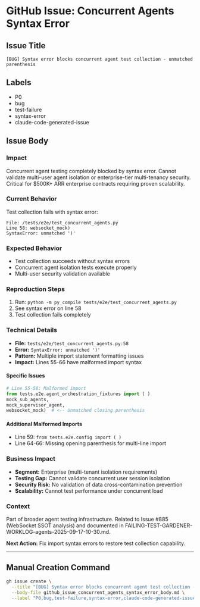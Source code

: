 # GitHub Issue: Concurrent Agents Syntax Error

## Issue Title
`[BUG] Syntax error blocks concurrent agent test collection - unmatched parenthesis`

## Labels
- P0
- bug  
- test-failure
- syntax-error
- claude-code-generated-issue

## Issue Body

### Impact
Concurrent agent testing completely blocked by syntax error. Cannot validate multi-user agent isolation or enterprise-tier multi-tenancy security. Critical for $500K+ ARR enterprise contracts requiring proven scalability.

### Current Behavior
Test collection fails with syntax error:
```
File: /tests/e2e/test_concurrent_agents.py
Line 58: websocket_mock)
SyntaxError: unmatched ')'
```

### Expected Behavior
- Test collection succeeds without syntax errors
- Concurrent agent isolation tests execute properly
- Multi-user security validation available

### Reproduction Steps
1. Run: `python -m py_compile tests/e2e/test_concurrent_agents.py`
2. See syntax error on line 58
3. Test collection fails completely

### Technical Details
- **File:** `tests/e2e/test_concurrent_agents.py:58`
- **Error:** `SyntaxError: unmatched ')'`
- **Pattern:** Multiple import statement formatting issues
- **Impact:** Lines 55-66 have malformed import syntax

#### Specific Issues
```python
# Line 55-58: Malformed import
from tests.e2e.agent_orchestration_fixtures import ( )
mock_sub_agents,
mock_supervisor_agent,
websocket_mock)  # <-- Unmatched closing parenthesis
```

#### Additional Malformed Imports
- Line 59: `from tests.e2e.config import ( )`
- Line 64-66: Missing opening parenthesis for multi-line import

### Business Impact
- **Segment:** Enterprise (multi-tenant isolation requirements)
- **Testing Gap:** Cannot validate concurrent user session isolation
- **Security Risk:** No validation of data cross-contamination prevention
- **Scalability:** Cannot test performance under concurrent load

### Context
Part of broader agent testing infrastructure. Related to Issue #885 (WebSocket SSOT analysis) and documented in FAILING-TEST-GARDENER-WORKLOG-agents-2025-09-17-10-30.md.

**Next Action:** Fix import syntax errors to restore test collection capability.

---

## Manual Creation Command
```bash
gh issue create \
  --title "[BUG] Syntax error blocks concurrent agent test collection - unmatched parenthesis" \
  --body-file github_issue_concurrent_agents_syntax_error_body.md \
  --label "P0,bug,test-failure,syntax-error,claude-code-generated-issue"
```